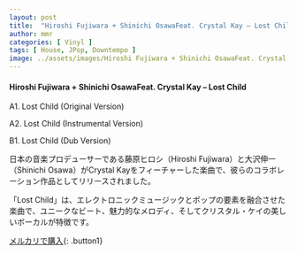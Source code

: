 ```yaml
---
layout: post
title:  "Hiroshi Fujiwara + Shinichi OsawaFeat. Crystal Kay – Lost Child"
author: mmr
categories: [ Vinyl ]
tags: [ House, JPop, Downtempo ]
image: ../assets/images/Hiroshi Fujiwara + Shinichi OsawaFeat. Crystal Kay – Lost Child.jpg
---
```


#### Hiroshi Fujiwara + Shinichi OsawaFeat. Crystal Kay – Lost Child


A1. Lost Child (Original Version)


A2. Lost Child (Instrumental Version)


B1. Lost Child (Dub Version)


日本の音楽プロデューサーである藤原ヒロシ（Hiroshi Fujiwara）と大沢伸一（Shinichi Osawa）がCrystal Kayをフィーチャーした楽曲で、彼らのコラボレーション作品としてリリースされました。

「Lost Child」は、エレクトロニックミュージックとポップの要素を融合させた楽曲で、ユニークなビート、魅力的なメロディ、そしてクリスタル・ケイの美しいボーカルが特徴です。


[メルカリで購入](https://jp.mercari.com/item/m23583958254){: .button1}

